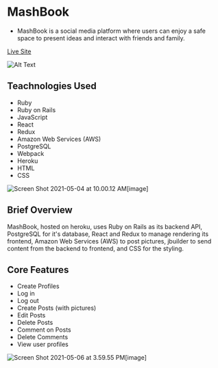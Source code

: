 # MashBook

* MashBook is a social media platform where users can enjoy a safe space to present ideas and interact with friends and family.

[Live Site](https://mashbook.herokuapp.com/)

![Alt Text](https://media.giphy.com/media/dKPyD1qGEAoDIs6xxO/giphy.gif)

## Teachnologies Used

* Ruby
* Ruby on Rails
* JavaScript
* React
* Redux
* Amazon Web Services (AWS)
* PostgreSQL
* Webpack
* Heroku
* HTML
* CSS

<!-- ![Screen Shot 2021-05-04 at 9.59.09 AM[image]](https://user-images.githubusercontent.com/75503365/117016052-5124da00-acc0-11eb-8284-89a37936e845.png)-->
![Screen Shot 2021-05-04 at 10.00.12 AM[image]](https://user-images.githubusercontent.com/75503365/117016102-600b8c80-acc0-11eb-8968-cad6befa1906.png)

## Brief Overview

MashBook, hosted on heroku, uses Ruby on Rails as its backend API, PostgreSQL for it's database, React and Redux to manage rendering its frontend, Amazon Web Services (AWS) to post pictures, jbuilder to send content from the backend to frontend, and CSS for the styling.

## Core Features

* Create Profiles
* Log in
* Log out
* Create Posts (with pictures)
* Edit Posts
* Delete Posts
* Comment on Posts
* Delete Comments
* View user profiles

![Screen Shot 2021-05-06 at 3.59.55 PM[image]](https://user-images.githubusercontent.com/75503365/117358452-2a170580-ae84-11eb-8813-843ed830dcfa.png)
<!-- MashBook, like many other social media applications, allows users to create profiles, posts, and comments.


